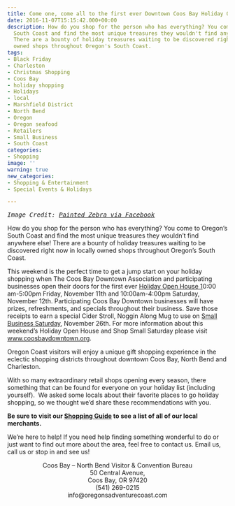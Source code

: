 ```yaml
---
title: Come one, come all to the first ever Downtown Coos Bay Holiday Open House
date: 2016-11-07T15:15:42.000+00:00
description: How do you shop for the person who has everything? You come to Oregon's
  South Coast and find the most unique treasures they wouldn't find anywhere else!
  There are a bounty of holiday treasures waiting to be discovered right now in locally
  owned shops throughout Oregon's South Coast.
tags:
- Black Friday
- Charleston
- Christmas Shopping
- Coos Bay
- holiday shopping
- Holidays
- local
- Marshfield District
- North Bend
- Oregon
- Oregon seafood
- Retailers
- Small Business
- South Coast
categories:
- Shopping
image: ''
warning: true
new_categories:
- Shopping & Entertainment
- Special Events & Holidays

---
```

<pre><em>Image Credit: <a href="https://www.facebook.com/115979621795980/photos/a.505449182849020.1073741825.115979621795980/626619490731988/?type=3&theater" target="_blank">Painted Zebra via Facebook</a></em>
</pre>

How do you shop for the person who has everything? You come to Oregon&#8217;s South Coast and find the most unique treasures they wouldn&#8217;t find anywhere else! There are a bounty of holiday treasures waiting to be discovered right now in locally owned shops throughout Oregon&#8217;s South Coast.

This weekend is the perfect time to get a jump start on your holiday shopping when The Coos Bay Downtown Association and participating businesses open their doors for the first ever <a href="http://coosbaydowntown.org/2016/10/cbda-holiday-open-house-2/" target="_blank">Holiday Open House 1</a>0:00 am-5:00pm Friday, November 11th and 10:00am-4:00pm Saturday, November 12th. Participating Coos Bay Downtown businesses will have prizes, refreshments, and specials throughout their business. Save those receipts to earn a special Cider Stroll, Noggin Along Mug to use on <a href="http://coosbaydowntown.org/2016/10/shop-small-saturday/" target="_blank">Small Business Saturday</a>, November 26th. For more information about this weekend&#8217;s Holiday Open House and Shop Small Saturday please visit <a href="http://coosbaydowntown.org/" target="_blank">www.coosbaydowntown.org</a>.

Oregon Coast visitors will enjoy a unique gift shopping experience in the eclectic shopping districts throughout downtown Coos Bay, North Bend and Charleston.

With so many extraordinary retail shops opening every season, there something that can be found for everyone on your holiday list (including yourself).  We asked some locals about their favorite places to go holiday shopping, so we thought we&#8217;d share these recommendations with you.

**Be sure to visit our <a href="http://www.oregonsadventurecoast.com/activities/category/shopping/" target="_blank">Shopping Guide</a> to see a list of all of our local merchants.**

We&#8217;re here to help! If you need help finding something wonderful to do or just want to find out more about the area, feel free to contact us. Email us, call us or stop in and see us!

<p style="text-align: center;">
  Coos Bay – North Bend Visitor & Convention Bureau<br /> 50 Central Avenue,<br /> Coos Bay, OR 97420<br /> (541) 269-0215<br /> info@oregonsadventurecoast.com
</p>